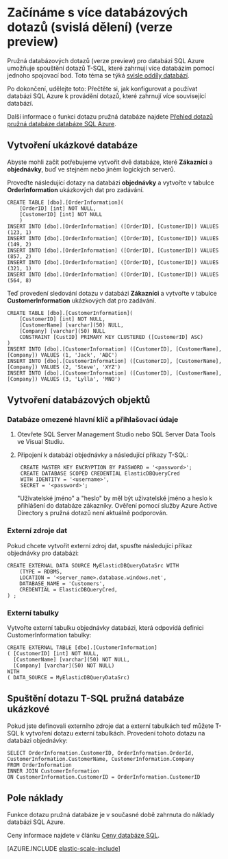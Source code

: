 <properties
    pageTitle="Začínáme s více databázových dotazů (svislá dělení) | Microsoft Azure"   
    description="jak pomocí svisle rozdělený databází pružná databázových dotazů"
    services="sql-database"
    documentationCenter=""  
    manager="jhubbard"
    authors="torsteng"/>

<tags
    ms.service="sql-database"
    ms.workload="sql-database"
    ms.tgt_pltfrm="na"
    ms.devlang="na"
    ms.topic="article"
    ms.date="05/23/2016"
    ms.author="torsteng" />

# <a name="get-started-with-cross-database-queries-vertical-partitioning-preview"></a>Začínáme s více databázových dotazů (svislá dělení) (verze preview)

Pružná databázových dotazů (verze preview) pro databázi SQL Azure umožňuje spouštění dotazů T-SQL, které zahrnují více databázím pomocí jednoho spojovací bod. Toto téma se týká [svisle oddíly databází](sql-database-elastic-query-vertical-partitioning.md).  

Po dokončení, udělejte toto: Přečtěte si, jak konfigurovat a používat databázi SQL Azure k provádění dotazů, které zahrnují více související databází. 

Další informace o funkci dotazu pružná databáze najdete [Přehled dotazů pružná databáze databáze SQL Azure](sql-database-elastic-query-overview.md). 

## <a name="create-the-sample-databases"></a>Vytvoření ukázkové databáze

Abyste mohli začít potřebujeme vytvořit dvě databáze, které **Zákazníci** a **objednávky**, buď ve stejném nebo jiném logických serverů.   

Proveďte následující dotazy na databázi **objednávky** a vytvořte v tabulce **OrderInformation** ukázkových dat pro zadávání. 

    CREATE TABLE [dbo].[OrderInformation]( 
        [OrderID] [int] NOT NULL, 
        [CustomerID] [int] NOT NULL 
        ) 
    INSERT INTO [dbo].[OrderInformation] ([OrderID], [CustomerID]) VALUES (123, 1) 
    INSERT INTO [dbo].[OrderInformation] ([OrderID], [CustomerID]) VALUES (149, 2) 
    INSERT INTO [dbo].[OrderInformation] ([OrderID], [CustomerID]) VALUES (857, 2) 
    INSERT INTO [dbo].[OrderInformation] ([OrderID], [CustomerID]) VALUES (321, 1) 
    INSERT INTO [dbo].[OrderInformation] ([OrderID], [CustomerID]) VALUES (564, 8) 

Teď provedení sledování dotazu v databázi **Zákazníci** a vytvořte v tabulce **CustomerInformation** ukázkových dat pro zadávání. 

    CREATE TABLE [dbo].[CustomerInformation]( 
        [CustomerID] [int] NOT NULL, 
        [CustomerName] [varchar](50) NULL, 
        [Company] [varchar](50) NULL 
        CONSTRAINT [CustID] PRIMARY KEY CLUSTERED ([CustomerID] ASC) 
    ) 
    INSERT INTO [dbo].[CustomerInformation] ([CustomerID], [CustomerName], [Company]) VALUES (1, 'Jack', 'ABC') 
    INSERT INTO [dbo].[CustomerInformation] ([CustomerID], [CustomerName], [Company]) VALUES (2, 'Steve', 'XYZ') 
    INSERT INTO [dbo].[CustomerInformation] ([CustomerID], [CustomerName], [Company]) VALUES (3, 'Lylla', 'MNO') 

## <a name="create-database-objects"></a>Vytvoření databázových objektů
### <a name="database-scoped-master-key-and-credentials"></a>Databáze omezené hlavní klíč a přihlašovací údaje

1. Otevřete SQL Server Management Studio nebo SQL Server Data Tools ve Visual Studiu.
2. Připojení k databázi objednávky a následující příkazy T-SQL:

        CREATE MASTER KEY ENCRYPTION BY PASSWORD = '<password>'; 
        CREATE DATABASE SCOPED CREDENTIAL ElasticDBQueryCred 
        WITH IDENTITY = '<username>', 
        SECRET = '<password>';  

    "Uživatelské jméno" a "heslo" by měl být uživatelské jméno a heslo k přihlášení do databáze zákazníky.
    Ověření pomocí služby Azure Active Directory s pružná dotazů není aktuálně podporován.

### <a name="external-data-sources"></a>Externí zdroje dat
Pokud chcete vytvořit externí zdroj dat, spusťte následující příkaz objednávky pro databázi: 

    CREATE EXTERNAL DATA SOURCE MyElasticDBQueryDataSrc WITH 
        (TYPE = RDBMS, 
        LOCATION = '<server_name>.database.windows.net', 
        DATABASE_NAME = 'Customers', 
        CREDENTIAL = ElasticDBQueryCred, 
    ) ;

### <a name="external-tables"></a>Externí tabulky
Vytvořte externí tabulku objednávky databázi, která odpovídá definici CustomerInformation tabulky:

    CREATE EXTERNAL TABLE [dbo].[CustomerInformation] 
    ( [CustomerID] [int] NOT NULL, 
      [CustomerName] [varchar](50) NOT NULL, 
      [Company] [varchar](50) NOT NULL) 
    WITH 
    ( DATA_SOURCE = MyElasticDBQueryDataSrc) 

## <a name="execute-a-sample-elastic-database-t-sql-query"></a>Spuštění dotazu T-SQL pružná databáze ukázkové

Pokud jste definovali externího zdroje dat a externí tabulkách teď můžete T-SQL k vytvoření dotazu externí tabulkách. Provedení tohoto dotazu na databázi objednávky: 

    SELECT OrderInformation.CustomerID, OrderInformation.OrderId, CustomerInformation.CustomerName, CustomerInformation.Company 
    FROM OrderInformation 
    INNER JOIN CustomerInformation 
    ON CustomerInformation.CustomerID = OrderInformation.CustomerID 

## <a name="cost"></a>Pole náklady

Funkce dotazu pružná databáze je v současné době zahrnuta do náklady databázi SQL Azure.  

Ceny informace najdete v článku [Ceny databáze SQL](/pricing/details/sql-database). 


[AZURE.INCLUDE [elastic-scale-include](../../includes/elastic-scale-include.md)]

<!--Image references-->

<!--anchors-->

